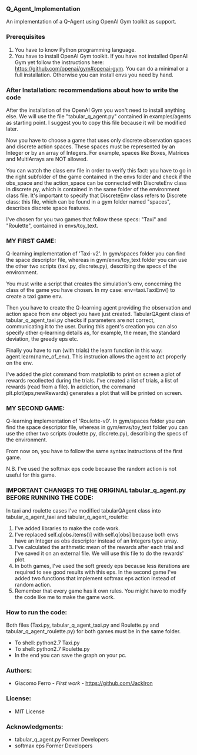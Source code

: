 ### Q_Agent_Implementation

An implementation of a Q-Agent using OpenAI Gym toolkit as support.

### Prerequisites

1. 	You have to know Python programming language.
2. 	You have to install OpenAI Gym toolkit. 
	If you have not installed OpenAI Gym yet follow the instructions here: https://github.com/openai/gym#openai-gym. You can do a minimal or a full 	installation. Otherwise you can install envs you need by hand.

### After Installation: recommendations about how to write the code

After the installation of the OpenAI Gym you won't need to install anything else. 
We will use the file "tabular_q_agent.py" contained in examples/agents as starting point. I suggest you to copy this file because it will be modified later. 

Now you have to choose a game that uses only discrete observation spaces and discrete action spaces. These spaces must be represented by an Integer or by an array of Integers. For example, spaces like Boxes, Matrices and MultiArrays are NOT allowed. 

You can watch the class env file in order to verify this fact: you have to go in the right subfolder of the game contained in the envs folder and check if the obs_space and the action_space can be connected with DiscreteEnv class in discrete.py, which is contained in the same folder of the environment class file. It's important to specify that DiscreteEnv class refers to Discrete class: this file, which can be found in a gym folder named "spaces", describes discrete space features.

I've chosen for you two games that follow these specs: "Taxi" and "Roulette", contained in envs/toy_text.

### MY FIRST GAME:

Q-learning implementation of 'Taxi-v2'. In gym/spaces folder you can find the space descriptor file, whereas in gym/envs/toy_text folder you can use the other two scripts (taxi.py, discrete.py), describing the specs of the environment.

You must write a script that creates the simulation's env, concerning the class of the game you have chosen.
In my case: env=taxi.TaxiEnv() to create a taxi game env.

Then you have to create the Q-learning agent providing the observation and action space from env object you have just created. TabularQAgent class of tabular_q_agent_taxi.py checks if parameters are not correct, communicating it to the user. During this agent's creation you can also specify other q-learning details as, for example, the mean, the standard deviation, the greedy eps etc.

Finally you have to run (with trials) the learn function in this way: agent.learn(name_of_env).
This instrucion allows the agent to act properly on the env.

I've added the plot command from matplotlib to print on screen a plot of rewards recollected during the trials. I've created a list of trials, a list of rewards (read from a file). In addiction, the command plt.plot(eps,newRewards) generates a plot that will be printed on screen. 

### MY SECOND GAME:

Q-learning implementation of 'Roulette-v0'. In gym/spaces folder you can find the space descriptor file, whereas in gym/envs/toy_text folder you can use the other two scripts (roulette.py, discrete.py), describing the specs of the environment.

From now on, you have to follow the same syntax instructions of the first game.

N.B. I've used the softmax eps code because the random action is not useful for this game.

### IMPORTANT CHANGES TO THE ORIGINAL tabular_q_agent.py BEFORE RUNNING THE CODE:

In taxi and roulette cases I've modified tabularQAgent class into tabular_q_agent_taxi and tabular_q_agent_roulette:

1. 	I've added libraries to make the code work.
2. 	I've replaced self.q[obs.items()] with self.q[obs] because both envs have an Integer as obs descriptor instead of an Integers type array.
3.	I've calculated the arithmetic mean of the rewards after each trial and I've saved it on an external file. 
	We will use this file to do the rewards' plot.
4.	In both games, I've used the soft greedy eps because less iterations are required to see good results with this eps.
	In the second game I've added two functions that implement softmax eps action instead of random action.
5.	Remember that every game has it own rules. You might have to modify the code like me to make the game work. 
	
### How to run the code:

Both files (Taxi.py, tabular_q_agent_taxi.py and Roulette.py and tabular_q_agent_roulette.py) for both games must be in the same folder.

- To shell: python2.7 Taxi.py 
- To shell: python2.7 Roulette.py
- In the end you can save the graph on your pc.

### Authors:

* Giacomo Ferro - *First work* - https://github.com/JackIron

### License:

* MIT License

### Acknowledgments: 

* tabular_q_agent.py Former Developers 
* softmax eps Former Developers
